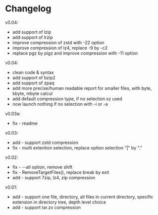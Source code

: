 # Changelog
v0.04:
* add support of lzip
* add support of lrzip
* improve compression of zstd with -22 option
* improve compression of lz4, replace -9 by -c2
* replace pgz by pigz and improve compression with -11 option

v0.04:
* clean code & syntax
* add support of bzip2
* add support of zpaq
* add more precise/human readable report for smaller files, with byte, kbyte, mbyte calcul
* add default compression type, if no selection xz used
* now launch nothing if no selection with -i or -a

v0.03a:
* fix - readme

v0.03:
* add - support zstd compression
* fix - multi extention selection, replace option selection "|" by "."

v0.02:
* fix - --all option, remove shift
* fix - RemoveTargetFiles(), replace break by exit
* add - support 7zip, lz4, zip compression

v0.01:
* add - support one file, directory, all files in current directory, specific extension in directory tree, depth level choice 
* add - support tar.zx compression
